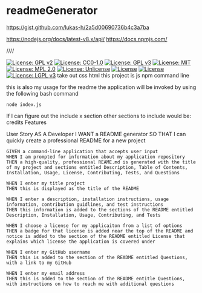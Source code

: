 # readmeGenerator
https://gist.github.com/lukas-h/2a5d00690736b4c3a7ba

https://nodejs.org/docs/latest-v8.x/api/
https://docs.npmjs.com/

////

 
  [![License: GPL v2](https://img.shields.io/badge/License-GPL_v2-blue.svg)](https://www.gnu.org/licenses/old-licenses/gpl-2.0.en.html)
  [![License: CC0-1.0](https://licensebuttons.net/l/zero/1.0/80x15.png)](http://creativecommons.org/publicdomain/zero/1.0/)
  [![License: GPL v3](https://img.shields.io/badge/License-GPLv3-blue.svg)](https://www.gnu.org/licenses/gpl-3.0)
  [![License: MIT](https://img.shields.io/badge/License-MIT-yellow.svg)](https://opensource.org/licenses/MIT)
  [![License: MPL 2.0](https://img.shields.io/badge/License-MPL_2.0-brightgreen.svg)](https://opensource.org/licenses/MPL-2.0)
  [![License: Unlicense](https://img.shields.io/badge/license-Unlicense-blue.svg)](http://unlicense.org/)
  [![License](https://img.shields.io/badge/License-Boost_201.0-lightblue.svg)](https://www.boost.org/LICENSE_1_0.txt)
  [![License](https://img.shields.io/badge/License-EPL_2.0-red.svg)](https://opensource.org/licenses/EPL-2.0)
  [![License: LGPL v3](https://img.shields.io/badge/License-LGPL_v2.1-blue.svg)](https://www.gnu.org/licenses/lgpl-2.1)
take out css html this project is js npm command line 

this is also my usage for the readme
the application will be invoked by using the following bash command 

```
node index.js
``` 

 If I can figure out the include x section other sections to include would be:
 credits
 Features
 

User Story 
AS A Developer
I WANT  a README generator
SO THAT I can quickly create a professional README for a new project

```
GIVEN a command-line application that accepts user input 
WHEN I am prompted for information about my application repository
THEN a high-quality, professional REAME.md is generated with the title of my project and sections entitled Description, Table of Contents, Installation, Usage, License, Contributing, Tests, and Questions

WHEN I enter my title project 
THEN this is displayed as the title of the README 

WHEN I enter a description, installation instructions, usage information, contribution guidlines, and test instructions 
THEN this information is added to the sections of the README entitled Description, Installation, Usage, Contributing, and Tests

WHEN I choose a license for my applicaiton from a list of options
THEN a badge for that license is added near the top of the README and notice is added to the section of the README entitled License that explains which license the application is covered under

WHEN I enter my GitHub username
THEN this is added to the section of the README entitled Questions, with a link to my GitHub 

WHEN I enter my email address 
THEN this is added to the section of the README entitle Questions, with instructions on how to reach me with additional questions


